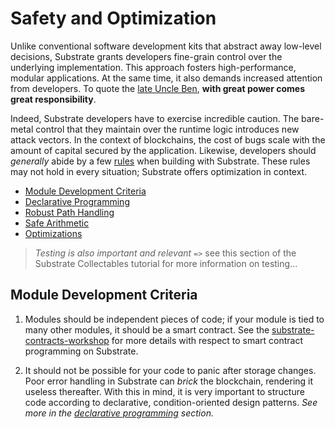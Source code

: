 # Safety and Optimization

Unlike conventional software development kits that abstract away low-level decisions, Substrate grants developers fine-grain control over the underlying implementation. This approach fosters high-performance, modular applications. At the same time, it also demands increased attention from developers. To quote the [late Uncle Ben](https://knowyourmeme.com/memes/with-great-power-comes-great-responsibility), **with great power comes great responsibility**.

Indeed, Substrate developers have to exercise incredible caution. The bare-metal control that they maintain over the runtime logic introduces new attack vectors. In the context of blockchains, the cost of bugs scale with the amount of capital secured by the application. Likewise, developers should *generally* abide by a few [rules](#criteria) when building with Substrate. These rules may not hold in every situation; Substrate offers optimization in context.

* [Module Development Criteria](#criteria)
* [Declarative Programming](./cop.md)
* [Robust Path Handling](./paths.md)
* [Safe Arithmetic](./safemath.md)
* [Optimizations](./optimizations.md)

> *Testing is also important and relevant* `=>` see this section of the Substrate Collectables tutorial for more information on testing...

## Module Development Criteria <a name = "criteria"></a>

1. Modules should be independent pieces of code; if your module is tied to many other modules, it should be a smart contract. See the [substrate-contracts-workshop](https://github.com/shawntabrizi/substrate-contracts-workshop) for more details with respect to smart contract programming on Substrate.

2. It should not be possible for your code to panic after storage changes. Poor error handling in Substrate can *brick* the blockchain, rendering it useless thereafter. With this in mind, it is very important to structure code according to declarative, condition-oriented design patterns. *See more in the [declarative programming](./cop.md) section.*